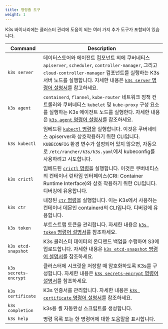 ```yaml
---
title: 명령줄 도구
weight: 1
---
```


K3s 바이너리에는 클러스터 관리에 도움이 되는 여러 가지 추가 도구가 포함되어 있습니다.

| Command               | Description                                                                                                                                                                                                                                                                     |
| --------------------- | ------------------------------------------------------------------------------------------------------------------------------------------------------------------------------------------------------------------------------------------------------------------------------- |
| `k3s server`          | 데이터스토어와 에이전트 컴포넌트 외에 쿠버네티스 `apiserver`, `scheduler`, `controller-manager`, 그리고 `cloud-controller-manager` 컴포넌트를 실행하는 K3s 서버 노드를 실행합니다. 자세한 내용은 [`k3s server` 명령어 설명서](server.md)를 참고하세요.                          |
| `k3s agent`           | `containerd`, `flannel`, `kube-router` 네트워크 정책 컨트롤러와 쿠버네티스 `kubelet` 및 `kube-proxy` 구성 요소를 실행하는 K3s 에이전트 노드를 실행한다. 자세한 내용은 [`k3s agent` 명령어 설명서](agent.md)를 참조하세요.                                                       |
| `k3s kubectl`         | 임베드된 [`kubectl` 명령](https://kubernetes.io/ko/docs/reference/kubectl)을 실행합니다. 이것은 쿠버네티스 apiserver와 상호작용하기 위한 CLI입니다. `KUBECONFIG` 환경 변수가 설정되어 있지 않으면, 자동으로 `/etc/rancher/k3s/k3s.yaml`에서 kubeconfig를 사용하려고 시도합니다. |
| `k3s crictl`          | 임베드된 [`crictl` 명령](https://github.com/kubernetes-sigs/cri-tools/blob/master/docs/crictl.md)을 실행합니다. 이것은 쿠버네티스의 컨테이너 런타임 인터페이스(CRI: Container Runtime Interface)와 상호 작용하기 위한 CLI입니다. 디버깅에 유용합니다.                           |
| `k3s ctr`             | 내장된 [`ctr` 명령](https://github.com/projectatomic/containerd/blob/master/docs/cli.md)을 실행합니다. 이는 K3s에서 사용하는 컨테이너 데몬인 containerd의 CLI입니다. 디버깅에 유용합니다.                                                                                       |
| `k3s token`           | 부트스트랩 토큰을 관리합니다. 자세한 내용은 [`k3s token` 명령어 설명서](token.md)를 참조하세요.                                                                                                                                                                                 |
| `k3s etcd-snapshot`   | K3s 클러스터 데이터의 온디맨드 백업을 수행하여 S3에 업로드합니다. 자세한 내용은 [`k3s etcd-snapshot` 명령어 설명서](etcd-snapshot.md)를 참조하세요.                                                                                                                             |
| `k3s secrets-encrypt` | 클러스터에 시크릿을 저장할 때 암호화하도록 K3s를 구성합니다. 자세한 내용은 [`k3s secrets-encrypt` 명령어 설명서](secrets-encrypt.md)를 참조하세요.                                                                                                                              |
| `k3s certificate`     | K3s 인증서를 관리합니다. 자세한 내용은 [`k3s certificate` 명령어 설명서](certificate.md)를 참조하세요.                                                                                                                                                                          |
| `k3s completion`      | k3s용 셸 자동완성 스크립트를 생성합니다.                                                                                                                                                                                                                                        |
| `k3s help`            | 명령 목록 또는 한 명령어에 대한 도움말을 표시합니다.                                                                                                                                                                                                                            |
